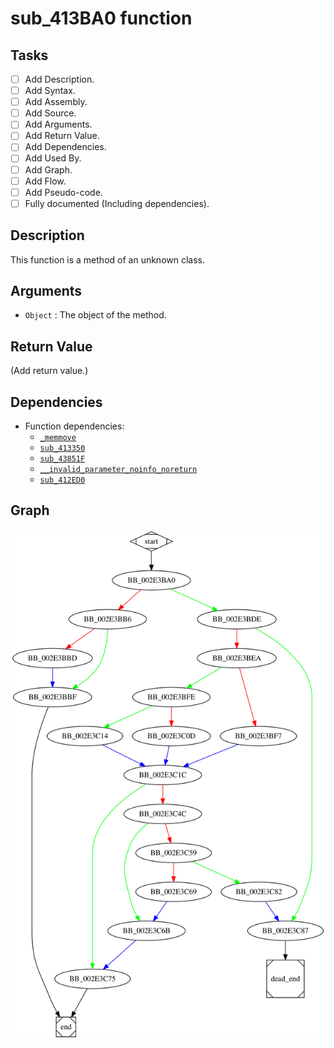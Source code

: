 # sub_413BA0 function

## Tasks

- [ ] Add Description.
- [ ] Add Syntax.
- [ ] Add Assembly.
- [ ] Add Source.
- [ ] Add Arguments.
- [ ] Add Return Value.
- [ ] Add Dependencies.
- [ ] Add Used By.
- [ ] Add Graph.
- [ ] Add Flow.
- [ ] Add Pseudo-code.
- [ ] Fully documented (Including dependencies).

## Description

This function is a method of an unknown class.

## Arguments

* `Object` : The object of the method.

## Return Value

(Add return value.)

## Dependencies

* Function dependencies:
  * [`_memmove`](_memmove.md)
  * [`sub_413350`](sub_413350.md)
  * [`sub_43851F`](sub_43851F.md)
  * [`__invalid_parameter_noinfo_noreturn`](__invalid_parameter_noinfo_noreturn.md)
  * [`sub_412ED0`](sub_412ED0.md)

## Graph

![sub_413BA0 Graph](../svg/sub_413BA0.svg "sub_413BA0 Graph")

